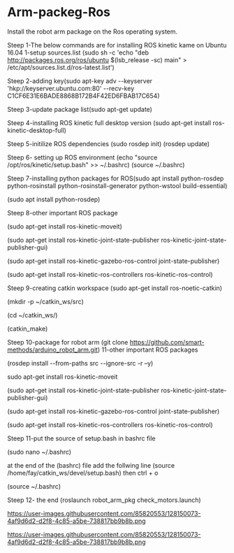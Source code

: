 # Arm-packeg-Ros
Install the robot arm package on the Ros operating system.

Steep 1-The below commands are for installing ROS kinetic kame on Ubuntu 16.04 1-setup sources.list (sudo sh -c 'echo "deb http://packages.ros.org/ros/ubuntu $(lsb_release -sc) main" > /etc/apt/sources.list.d/ros-latest.list')

Steep 2-adding key(sudo apt-key adv --keyserver 'hkp://keyserver.ubuntu.com:80' --recv-key C1CF6E31E6BADE8868B172B4F42ED6FBAB17C654)

Steep 3-update package list(sudo apt-get update)

Steep 4-installing ROS kinetic full desktop version (sudo apt-get install ros-kinetic-desktop-full)

Steep 5-initilize ROS dependencies (sudo rosdep init) (rosdep update)

Steep 6- setting up ROS environment (echo "source /opt/ros/kinetic/setup.bash" >> ~/.bashrc) (source ~/.bashrc)

Steep 7-installing python packages for ROS(sudo apt install python-rosdep python-rosinstall python-rosinstall-generator python-wstool build-essential)

(sudo apt install python-rosdep)

Steep 8-other important ROS package

(sudo apt-get install ros-kinetic-moveit)

(sudo apt-get install ros-kinetic-joint-state-publisher ros-kinetic-joint-state-publisher-gui)

(sudo apt-get install ros-kinetic-gazebo-ros-control joint-state-publisher)

(sudo apt-get install ros-kinetic-ros-controllers ros-kinetic-ros-control)

Steep 9-creating catkin workspace (sudo apt-get install ros-noetic-catkin)

(mkdir -p ~/catkin_ws/src)

(cd ~/catkin_ws/)

(catkin_make)


Steep 10-package for robot arm (git clone https://github.com/smart-methods/arduino_robot_arm.git) 11-other important ROS packages

(rosdep install --from-paths src --ignore-src -r –y)

sudo apt-get install ros-kinetic-moveit

(sudo apt-get install ros-kinetic-joint-state-publisher ros-kinetic-joint-state-publisher-gui)

(sudo apt-get install ros-kinetic-gazebo-ros-control joint-state-publisher)

(sudo apt-get install ros-kinetic-ros-controllers ros-kinetic-ros-control)

Steep 11-put the source of setup.bash in bashrc file

(sudo nano ~/.bashrc)

at the end of the (bashrc) file add the follwing line (source /home/fay/catkin_ws/devel/setup.bash) then ctrl + o

(source ~/.bashrc)

Steep 12- the end (roslaunch robot_arm_pkg check_motors.launch)


https://user-images.githubusercontent.com/85820553/128150073-4af9d6d2-d2f8-4c85-a5be-738817bb9b8b.png

https://user-images.githubusercontent.com/85820553/128150073-4af9d6d2-d2f8-4c85-a5be-738817bb9b8b.png

